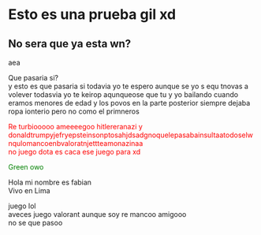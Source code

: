 <html>
<head>
  <title>Mi Proyect FHin4dl</title>
  </head>
  <body>
    <h1>Esto es una prueba gil xd</h1>
    <h2>No sera que ya esta wn?</h2>
    <p>aea</p>
    <p2>Que pasaria si? <br> y esto es que pasaria si  todavia yo te espero aunque se yo s equ tnovas a volever todasvia yo te keirop aqunqueose que tu y yo bailando cuando eramos menores de edad y los povos en la parte posterior siempre dejaba ropa ionterio pero no como el primneros</p2>
    <p style="color:red;">Re turbiooooo ameeeegoo hitlereranazi y donaldtrumpyjefryepsteinsonptosahjdsadgnoquelepasabainsultaatodoselwnqulomancoenbvaloratnjettteamonazinaa<br>
  no juego dota es caca ese juego para xd</p> 
    <p style="color:green;">Green owo</p>
  </body>
  </html>
Hola mi nombre es fabian <br> Vivo en Lima 

juego lol<br> aveces juego valorant aunque soy re mancoo amigooo <br> no se que pasoo
